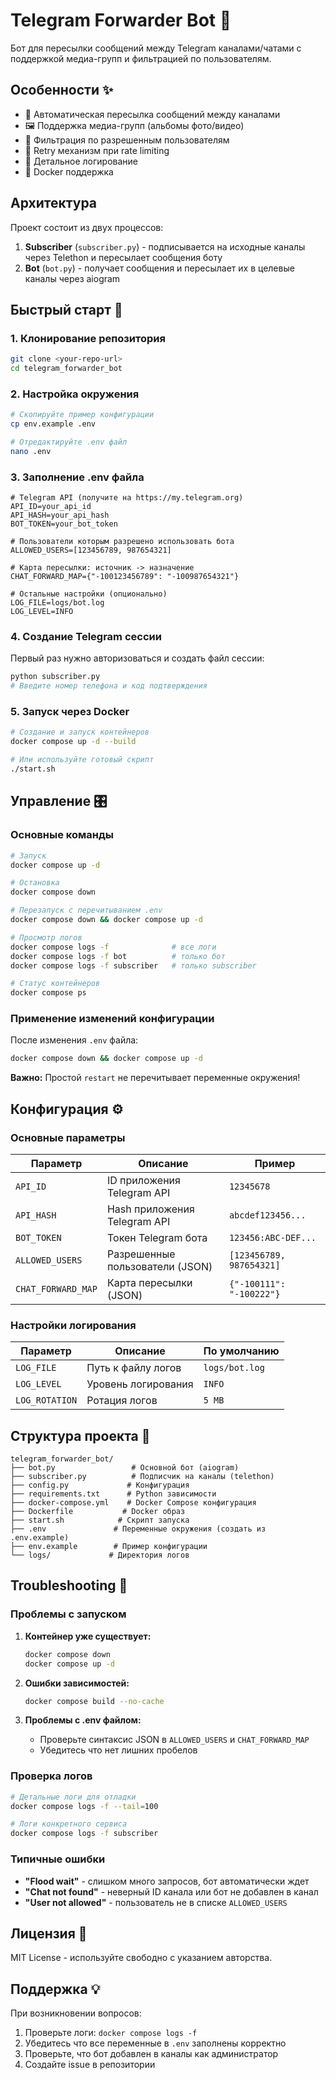 # Telegram Forwarder Bot 🤖

Бот для пересылки сообщений между Telegram каналами/чатами с поддержкой медиа-групп и фильтрацией по пользователям.

## Особенности ✨

- 📨 Автоматическая пересылка сообщений между каналами
- 🖼️ Поддержка медиа-групп (альбомы фото/видео)
- 👥 Фильтрация по разрешенным пользователям
- 🔄 Retry механизм при rate limiting
- 📝 Детальное логирование
- 🐳 Docker поддержка

## Архитектура

Проект состоит из двух процессов:

1. **Subscriber** (`subscriber.py`) - подписывается на исходные каналы через Telethon и пересылает сообщения боту
2. **Bot** (`bot.py`) - получает сообщения и пересылает их в целевые каналы через aiogram

## Быстрый старт 🚀

### 1. Клонирование репозитория

```bash
git clone <your-repo-url>
cd telegram_forwarder_bot
```

### 2. Настройка окружения

```bash
# Скопируйте пример конфигурации
cp env.example .env

# Отредактируйте .env файл
nano .env
```

### 3. Заполнение .env файла

```env
# Telegram API (получите на https://my.telegram.org)
API_ID=your_api_id
API_HASH=your_api_hash
BOT_TOKEN=your_bot_token

# Пользователи которым разрешено использовать бота
ALLOWED_USERS=[123456789, 987654321]

# Карта пересылки: источник -> назначение
CHAT_FORWARD_MAP={"-100123456789": "-100987654321"}

# Остальные настройки (опционально)
LOG_FILE=logs/bot.log
LOG_LEVEL=INFO
```

### 4. Создание Telegram сессии

Первый раз нужно авторизоваться и создать файл сессии:

```bash
python subscriber.py
# Введите номер телефона и код подтверждения
```

### 5. Запуск через Docker

```bash
# Создание и запуск контейнеров
docker compose up -d --build

# Или используйте готовый скрипт
./start.sh
```

## Управление 🎛️

### Основные команды

```bash
# Запуск
docker compose up -d

# Остановка
docker compose down

# Перезапуск с перечитыванием .env
docker compose down && docker compose up -d

# Просмотр логов
docker compose logs -f              # все логи
docker compose logs -f bot          # только бот
docker compose logs -f subscriber   # только subscriber

# Статус контейнеров
docker compose ps
```

### Применение изменений конфигурации

После изменения `.env` файла:

```bash
docker compose down && docker compose up -d
```

**Важно:** Простой `restart` не перечитывает переменные окружения!

## Конфигурация ⚙️

### Основные параметры

| Параметр | Описание | Пример |
|----------|----------|---------|
| `API_ID` | ID приложения Telegram API | `12345678` |
| `API_HASH` | Hash приложения Telegram API | `abcdef123456...` |
| `BOT_TOKEN` | Токен Telegram бота | `123456:ABC-DEF...` |
| `ALLOWED_USERS` | Разрешенные пользователи (JSON) | `[123456789, 987654321]` |
| `CHAT_FORWARD_MAP` | Карта пересылки (JSON) | `{"-100111": "-100222"}` |

### Настройки логирования

| Параметр | Описание | По умолчанию |
|----------|----------|--------------|
| `LOG_FILE` | Путь к файлу логов | `logs/bot.log` |
| `LOG_LEVEL` | Уровень логирования | `INFO` |
| `LOG_ROTATION` | Ротация логов | `5 MB` |

## Структура проекта 📁

```
telegram_forwarder_bot/
├── bot.py                 # Основной бот (aiogram)
├── subscriber.py          # Подписчик на каналы (telethon) 
├── config.py             # Конфигурация
├── requirements.txt      # Python зависимости
├── docker-compose.yml    # Docker Compose конфигурация
├── Dockerfile           # Docker образ
├── start.sh            # Скрипт запуска
├── .env               # Переменные окружения (создать из .env.example)
├── env.example        # Пример конфигурации
└── logs/             # Директория логов
```

## Troubleshooting 🔧

### Проблемы с запуском

1. **Контейнер уже существует:**
   ```bash
   docker compose down
   docker compose up -d
   ```

2. **Ошибки зависимостей:**
   ```bash
   docker compose build --no-cache
   ```

3. **Проблемы с .env файлом:**
   - Проверьте синтаксис JSON в `ALLOWED_USERS` и `CHAT_FORWARD_MAP`
   - Убедитесь что нет лишних пробелов

### Проверка логов

```bash
# Детальные логи для отладки
docker compose logs -f --tail=100

# Логи конкретного сервиса
docker compose logs -f subscriber
```

### Типичные ошибки

- **"Flood wait"** - слишком много запросов, бот автоматически ждет
- **"Chat not found"** - неверный ID канала или бот не добавлен в канал
- **"User not allowed"** - пользователь не в списке `ALLOWED_USERS`

## Лицензия 📄

MIT License - используйте свободно с указанием авторства.

## Поддержка 💡

При возникновении вопросов:

1. Проверьте логи: `docker compose logs -f`
2. Убедитесь что все переменные в `.env` заполнены корректно  
3. Проверьте, что бот добавлен в каналы как администратор
4. Создайте issue в репозитории 